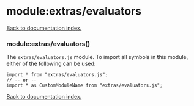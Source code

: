 # module:extras/evaluators

[Back to documentation index.](index.md)

<a name='extras_evaluators'></a>
### module:extras/evaluators()

The <code>extras/evaluators.js</code> module.
To import all symbols in this module, either of the following can be used:

    import * from "extras/evaluators.js";
    // -- or --
    import * as CustomModuleName from "extras/evaluators.js";

[Back to documentation index.](index.md)

